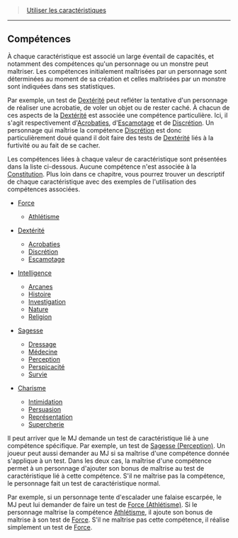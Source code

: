 ﻿> [Utiliser les caractéristiques](hd_abilities.md)

---

## Compétences

À chaque caractéristique est associé un large éventail de capacités, et notamment des compétences qu'un personnage ou un monstre peut maîtriser. Les compétences initialement maîtrisées par un personnage sont déterminées au moment de sa création et celles maîtrisées par un monstre sont indiquées dans ses statistiques.

Par exemple, un test de [Dextérité](hd_abilities_dexterity.md) peut refléter la tentative d'un personnage de réaliser une acrobatie, de voler un objet ou de rester caché. À chacun de ces aspects de la [Dextérité](hd_abilities_dexterity.md) est associée une compétence particulière. Ici, il s'agit respectivement d'[Acrobaties](hd_abilities_dexterity_acrobaties.md), d'[Escamotage](hd_abilities_dexterity_escamotage.md) et de [Discrétion](hd_abilities_dexterity_discretion.md). Un personnage qui maîtrise la compétence [Discrétion](hd_abilities_dexterity_discretion.md) est donc particulièrement doué quand il doit faire des tests de [Dextérité](hd_abilities_dexterity.md) liés à la furtivité ou au fait de se cacher.

Les compétences liées à chaque valeur de caractéristique sont présentées dans la liste ci-dessous. Aucune compétence n'est associée à la [Constitution](hd_abilities_constitution.md). Plus loin dans ce chapitre, vous pourrez trouver un descriptif de chaque caractéristique avec des exemples de l'utilisation des compétences associées.

* [Force](hd_abilities_strength.md)
  
  * [Athlétisme](hd_abilities_strength_athletisme.md)

* [Dextérité](hd_abilities_dexterity.md)
  
  * [Acrobaties](hd_abilities_dexterity_acrobaties.md)
  * [Discrétion](hd_abilities_dexterity_discretion.md)
  * [Escamotage](hd_abilities_dexterity_escamotage.md)

* [Intelligence](hd_abilities_intelligence.md)
  
  * [Arcanes](hd_abilities_intelligence_arcanes.md)
  * [Histoire](hd_abilities_intelligence_histoire.md)
  * [Investigation](hd_abilities_intelligence_investigation.md)
  * [Nature](hd_abilities_intelligence_nature.md)
  * [Religion](hd_abilities_intelligence_religion.md)

* [Sagesse](hd_abilities_wisdom.md)
  
  * [Dressage](hd_abilities_wisdom_dressage.md)
  * [Médecine](hd_abilities_wisdom_medecine.md)
  * [Perception](hd_abilities_wisdom_perception.md)
  * [Perspicacité](hd_abilities_wisdom_perspicacite.md)
  * [Survie](hd_abilities_wisdom_survie.md)

* [Charisme](hd_abilities_charisma.md)
  
  * [Intimidation](hd_abilities_charisma_intimidation.md)
  * [Persuasion](hd_abilities_charisma_persuasion.md)
  * [Représentation](hd_abilities_charisma_representation.md)
  * [Supercherie](hd_abilities_charisma_supercherie.md)

Il peut arriver que le MJ demande un test de caractéristique lié à une compétence spécifique. Par exemple, un test de [Sagesse (Perception)](hd_abilities_wisdom_perception.md). Un joueur peut aussi demander au MJ si sa maîtrise d'une compétence donnée s'applique à un test. Dans les deux cas, la maîtrise d'une compétence permet à un personnage d'ajouter son bonus de maîtrise au test de caractéristique lié à cette compétence. S'il ne maîtrise pas la compétence, le personnage fait un test de caractéristique normal.

Par exemple, si un personnage tente d'escalader une falaise escarpée, le MJ peut lui demander de faire un test de [Force (Athlétisme)](hd_abilities_strength_athletisme.md). Si le personnage maîtrise la compétence [Athlétisme](hd_abilities_strength_athletisme.md), il ajoute son bonus de maîtrise à son test de [Force](hd_abilities_strength.md). S'il ne maîtrise pas cette compétence, il réalise simplement un test de [Force](hd_abilities_strength.md).

